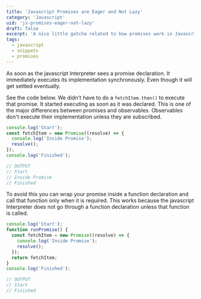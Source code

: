 ```yaml
---
title: 'Javascript Promises are Eager and Not Lazy'
category: 'Javascript'
uid: 'js-promises-eager-not-lazy'
draft: false
excerpt: 'A nice little gotcha related to how promises work in Javascript.'
tags:
  - javascript
  - snippets
  - promises
---
```


As soon as the javascript Interpreter sees a promise declaration. It immediately executes its implementation synchronously. Even though it will get settled eventually.

See the code below. We didn't have to do a `fetchItem.then()` to execute that promise. It started executing as soon as it was declared.
This is one of the major differences between promises and observables. Observables don't execute their implementation unless they are subscribed.

```js
console.log('Start');
const fetchItem = new Promise((resolve) => {
  console.log('Inside Promise');
  resolve();
});
console.log('Finished');

// OUTPUT
// Start
// Inside Promise
// Finished
```

To avoid this you can wrap your promise inside a function declaration and call that function only when it is required.
This works because the javascript Interpreter does not go through a function declaration unless that function is called.

```js
console.log('Start');
function runPromise() {
  const fetchItem = new Promise((resolve) => {
    console.log('Inside Promise');
    resolve();
  });
  return fetchItem;
}
console.log('Finished');

// OUTPUT
// Start
// Finished
```
